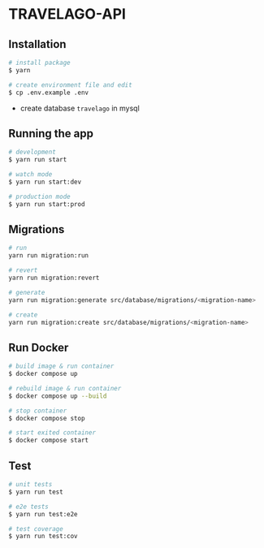 # TRAVELAGO-API

## Installation

```bash
# install package
$ yarn

# create environment file and edit
$ cp .env.example .env
```
- create database `travelago` in mysql

## Running the app

```bash
# development
$ yarn run start

# watch mode
$ yarn run start:dev

# production mode
$ yarn run start:prod
```

## Migrations

```bash
# run
yarn run migration:run

# revert
yarn run migration:revert

# generate
yarn run migration:generate src/database/migrations/<migration-name>

# create
yarn run migration:create src/database/migrations/<migration-name> 
```

## Run Docker

```bash
# build image & run container
$ docker compose up

# rebuild image & run container
$ docker compose up --build

# stop container
$ docker compose stop

# start exited container
$ docker compose start
```

## Test

```bash
# unit tests
$ yarn run test

# e2e tests
$ yarn run test:e2e

# test coverage
$ yarn run test:cov
```